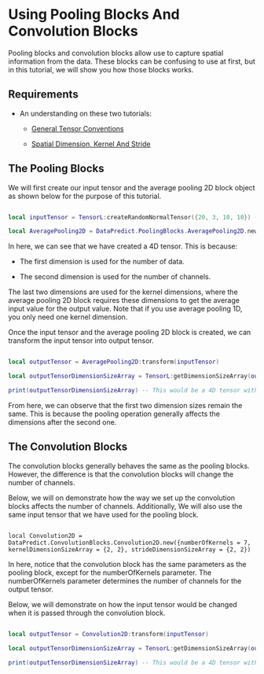 # Using Pooling Blocks And Convolution Blocks

Pooling blocks and convolution blocks allow use to capture spatial information from the data. These blocks can be confusing to use at first, but in this tutorial, we will show you how those blocks works.

## Requirements

* An understanding on these two tutorials:

  * [General Tensor Conventions](GeneralTensorConventions.md)

  * [Spatial Dimension, Kernel And Stride](SpatialDimensionKernelAndStride.md)

## The Pooling Blocks

We will first create our input tensor and the average pooling 2D block object as shown below for the purpose of this tutorial.

```lua

local inputTensor = TensorL:createRandomNormalTensor({20, 3, 10, 10}) -- Creating a 4D tensor with the size of 20 x 3 x 10 x 10.

local AveragePooling2D = DataPredict.PoolingBlocks.AveragePooling2D.new({kernelDimensionSizeArray = {2, 2}, strideDimensionSizeArray = {2, 2})

```

In here, we can see that we have created a 4D tensor. This is because:

* The first dimension is used for the number of data.

* The second dimension is used for the number of channels.

The last two dimensions are used for the kernel dimensions, where the average pooling 2D block requires these dimensions to get the average input value for the output value. Note that if you use average pooling 1D, you only need one kernel dimension.

Once the input tensor and the average pooling 2D block is created, we can transform the input tensor into output tensor.

```lua

local outputTensor = AveragePooling2D:transform(inputTensor)

local outputTensorDimensionSizeArray = TensorL:getDimensionSizeArray(outputTensor)

print(outputTensorDimensionSizeArray) -- This would be a 4D tensor with the size of 20 x 3 x 5 x 5.

```

From here, we can observe that the first two dimension sizes remain the same. This is because the pooling operation generally affects the dimensions after the second one.

## The Convolution Blocks

The convolution blocks generally behaves the same as the pooling blocks. However, the difference is that the convolution blocks will change the number of channels. 

Below, we will on demonstrate how the way we set up the convolution blocks affects the number of channels. Additionally, We will also use the same input tensor that we have used for the pooling block.

```

local Convolution2D = DataPredict.ConvolutionBlocks.Convolution2D.new({numberOfKernels = 7, kernelDimensionSizeArray = {2, 2}, strideDimensionSizeArray = {2, 2})

```

In here, notice that the convolution block has the same parameters as the pooling block, except for the numberOfKernels parameter. The numberOfKernels parameter determines the number of channels for the output tensor.

Below, we will demonstrate on how the input tensor would be changed when it is passed through the convolution block.

```lua

local outputTensor = Convolution2D:transform(inputTensor)

local outputTensorDimensionSizeArray = TensorL:getDimensionSizeArray(outputTensor)

print(outputTensorDimensionSizeArray) -- This would be a 4D tensor with the size of 20 x 7 x 5 x 5.

```

